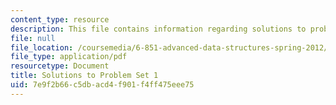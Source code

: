 ```yaml
---
content_type: resource
description: This file contains information regarding solutions to problem set 1.
file: null
file_location: /coursemedia/6-851-advanced-data-structures-spring-2012/7e9f2b66c5dbacd4f901f4ff475eee75_MIT6_851S12_ps1sol.pdf
file_type: application/pdf
resourcetype: Document
title: Solutions to Problem Set 1
uid: 7e9f2b66-c5db-acd4-f901-f4ff475eee75
---
```


